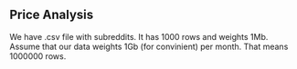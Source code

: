 ## Price Analysis

We have .csv file with subreddits. It has 1000 rows and weights 1Mb. Assume that our data weights 1Gb (for convinient) per month. That means 1000000 rows.

